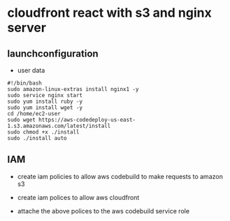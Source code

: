 # cloudfront react with s3 and nginx server

## launchconfiguration

- user data

```
#!/bin/bash
sudo amazon-linux-extras install nginx1 -y
sudo service nginx start
sudo yum install ruby -y
sudo yum install wget -y
cd /home/ec2-user
sudo wget https://aws-codedeploy-us-east-1.s3.amazonaws.com/latest/install
sudo chmod +x ./install
sudo ./install auto

```

## IAM

- create iam policies to allow aws codebuild to make requests
  to amazon s3

- create iam polices to allow aws cloudfront

- attache the above polices to the aws codebuild service role
